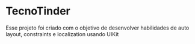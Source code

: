 # TecnoTinder

Esse projeto foi criado com o objetivo de desenvolver habilidades de auto layout, constraints e localization usando UIKit
